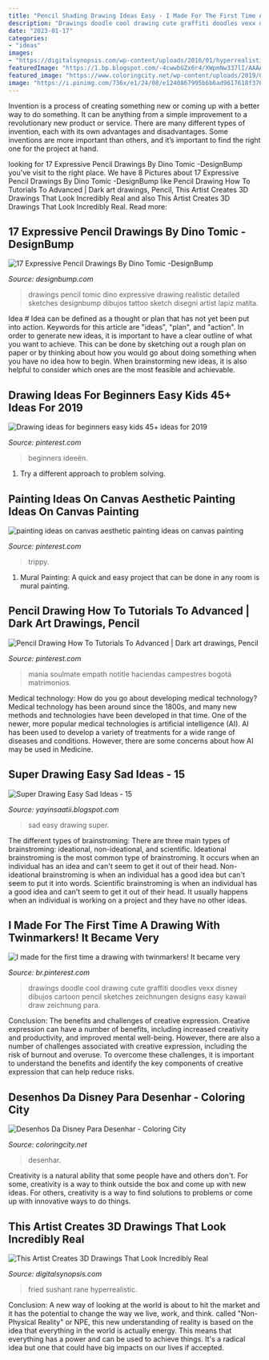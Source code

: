 ```yaml
---
title: "Pencil Shading Drawing Ideas Easy - I Made For The First Time A Drawing With Twinmarkers! It Became Very"
description: "Drawings doodle cool drawing cute graffiti doodles vexx disney dibujos cartoon pencil sketches zeichnungen designs easy kawaii draw zeichnung para"
date: "2023-01-17"
categories:
- "ideas"
images:
- "https://digitalsynopsis.com/wp-content/uploads/2016/01/hyperrealistic-3d-art-drawings-sushant-rane-fried-egg-3.jpg"
featuredImage: "https://1.bp.blogspot.com/-4cwwbGZx6r4/XWpmNw337lI/AAAAAAAAIu0/g2DhE1GOZQ0mkHWw6ySuSAxkVukPNibvwCLcBGAs/s1600/12.jpg"
featured_image: "https://www.coloringcity.net/wp-content/uploads/2019/08/501cd6c1fe2f59ab8b131226f6cc3740_2.jpg"
image: "https://i.pinimg.com/736x/e1/24/08/e1240867995b6b6ad9617618f376042f.jpg"
---
```



Invention is a process of creating something new or coming up with a better way to do something. It can be anything from a simple improvement to a revolutionary new product or service. There are many different types of invention, each with its own advantages and disadvantages. Some inventions are more important than others, and it’s important to find the right one for the project at hand.

	

		
looking for 17 Expressive Pencil Drawings By Dino Tomic -DesignBump you've visit to the right place. We have 8 Pictures about 17 Expressive Pencil Drawings By Dino Tomic -DesignBump like Pencil Drawing How To Tutorials To Advanced | Dark art drawings, Pencil, This Artist Creates 3D Drawings That Look Incredibly Real and also This Artist Creates 3D Drawings That Look Incredibly Real. Read more:
		
    
## 17 Expressive Pencil Drawings By Dino Tomic -DesignBump

<img loading=lazy src="https://designbump.com/wp-content/uploads/2014/09/atomiccircus-realistic-pencil-drawings-dino-tomic-14.jpg" onerror="this.onerror=null;this.src='https://tse4.mm.bing.net/th?id=OIP.eOEAldG-OrL-pCi3JneYTwHaHa&amp;pid=15.1';" alt="17 Expressive Pencil Drawings By Dino Tomic -DesignBump">

_Source: designbump.com_

>drawings pencil tomic dino expressive drawing realistic detailed sketches designbump dibujos tattoo sketch disegni artist lapiz matita. 

	

Idea #
Idea can be defined as a thought or plan that has not yet been put into action. Keywords for this article are "ideas", "plan", and "action". In order to generate new ideas, it is important to have a clear outline of what you want to achieve. This can be done by sketching out a rough plan on paper or by thinking about how you would go about doing something when you have no idea how to begin. When brainstorming new ideas, it is also helpful to consider which ones are the most feasible and achievable.

    
## Drawing Ideas For Beginners Easy Kids 45+ Ideas For 2019

<img loading=lazy src="https://i.pinimg.com/736x/20/74/ee/2074ee923feb8d124284e5735da55577.jpg" onerror="this.onerror=null;this.src='https://tse1.mm.bing.net/th?id=OIP.ofQWR27JSrdi7fGoRdco0QAAAA&amp;pid=15.1';" alt="Drawing ideas for beginners easy kids 45+ ideas for 2019">

_Source: pinterest.com_

>beginners ideeën. 

	

1. Try a different approach to problem solving.

    
## Painting Ideas On Canvas Aesthetic Painting Ideas On Canvas Painting

<img loading=lazy src="https://i.pinimg.com/736x/03/32/00/03320004bd4c7484768216a492c812de.jpg" onerror="this.onerror=null;this.src='https://tse3.mm.bing.net/th?id=OIP.mxWFf-TN6kJ-zQJPj-EyQAHaJ3&amp;pid=15.1';" alt="painting ideas on canvas aesthetic painting ideas on canvas painting">

_Source: pinterest.com_

>trippy. 

	

1. Mural Painting: A quick and easy project that can be done in any room is mural painting.

    
## Pencil Drawing How To Tutorials To Advanced | Dark Art Drawings, Pencil

<img loading=lazy src="https://i.pinimg.com/736x/e1/24/08/e1240867995b6b6ad9617618f376042f.jpg" onerror="this.onerror=null;this.src='https://tse4.mm.bing.net/th?id=OIP.-ADH9GDV7Y-drhsSm6tkXwHaM9&amp;pid=15.1';" alt="Pencil Drawing How To Tutorials To Advanced | Dark art drawings, Pencil">

_Source: pinterest.com_

>mania soulmate empath notitle haciendas campestres bogotá matrimonios. 

	

Medical technology: How do you go about developing medical technology?
Medical technology has been around since the 1800s, and many new methods and technologies have been developed in that time. One of the newer, more popular medical technologies is artificial intelligence (AI). AI has been used to develop a variety of treatments for a wide range of diseases and conditions. However, there are some concerns about how AI may be used in Medicine.

    
## Super Drawing Easy Sad Ideas - 15

<img loading=lazy src="https://1.bp.blogspot.com/-4cwwbGZx6r4/XWpmNw337lI/AAAAAAAAIu0/g2DhE1GOZQ0mkHWw6ySuSAxkVukPNibvwCLcBGAs/s1600/12.jpg" onerror="this.onerror=null;this.src='https://tse1.mm.bing.net/th?id=OIP.rD9YhzyvOCRT6roqLZ7RCQAAAA&amp;pid=15.1';" alt="Super Drawing Easy Sad Ideas - 15">

_Source: yayinsaatii.blogspot.com_

>sad easy drawing super. 

	

The different types of brainstroming:
There are three main types of brainstroming: ideational, non-ideational, and scientific. Ideational brainstroming is the most common type of brainstroming. It occurs when an individual has an idea and can't seem to get it out of their head. Non-ideational brainstroming is when an individual has a good idea but can't seem to put it into words. Scientific brainstroming is when an individual has a good idea and can't seem to get it out of their head. It usually happens when an individual is working on a project and they have no other ideas.

    
## I Made For The First Time A Drawing With Twinmarkers! It Became Very

<img loading=lazy src="https://i.pinimg.com/736x/6a/9c/81/6a9c81d8d0233a7dd9fd79373f2de645.jpg" onerror="this.onerror=null;this.src='https://tse4.mm.bing.net/th?id=OIP.sD6xjDczAxnBZdiymIsFkgHaJ3&amp;pid=15.1';" alt="I made for the first time a drawing with twinmarkers! It became very">

_Source: br.pinterest.com_

>drawings doodle cool drawing cute graffiti doodles vexx disney dibujos cartoon pencil sketches zeichnungen designs easy kawaii draw zeichnung para. 

	

Conclusion: The benefits and challenges of creative expression.
Creative expression can have a number of benefits, including increased creativity and productivity, and improved mental well-being. However, there are also a number of challenges associated with creative expression, including the risk of burnout and overuse. To overcome these challenges, it is important to understand the benefits and identify the key components of creative expression that can help reduce risks.

    
## Desenhos Da Disney Para Desenhar - Coloring City

<img loading=lazy src="https://www.coloringcity.net/wp-content/uploads/2019/08/501cd6c1fe2f59ab8b131226f6cc3740_2.jpg" onerror="this.onerror=null;this.src='https://tse1.mm.bing.net/th?id=OIP.uMWJrKhfB30Sq55zMSdjogAAAA&amp;pid=15.1';" alt="Desenhos Da Disney Para Desenhar - Coloring City">

_Source: coloringcity.net_

>desenhar. 

	

Creativity is a natural ability that some people have and others don't. For some, creativity is a way to think outside the box and come up with new ideas. For others, creativity is a way to find solutions to problems or come up with innovative ways to do things.

    
## This Artist Creates 3D Drawings That Look Incredibly Real

<img loading=lazy src="https://digitalsynopsis.com/wp-content/uploads/2016/01/hyperrealistic-3d-art-drawings-sushant-rane-fried-egg-3.jpg" onerror="this.onerror=null;this.src='https://tse3.mm.bing.net/th?id=OIP.ujWLR9Vk4Izuh3cZFf7m9AHaFw&amp;pid=15.1';" alt="This Artist Creates 3D Drawings That Look Incredibly Real">

_Source: digitalsynopsis.com_

>fried sushant rane hyperrealistic. 

	

Conclusion:
A new way of looking at the world is about to hit the market and it has the potential to change the way we live, work, and think. called "Non-Physical Reality" or NPE, this new understanding of reality is based on the idea that everything in the world is actually energy. This means that everything has a power and can be used to achieve things. It's a radical idea but one that could have big impacts on our lives if accepted.

